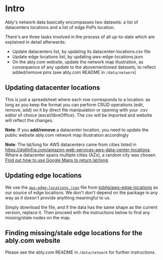 # Intro

Ably's network data basically encompasses two datasets: a list of datacenters locations and a list of edge PoPs location.

There's are three tasks involved in the process of all up-to-date which are explained in detail afterwards:

- Update datacenters list, by updating its datacenter-locations.csv file
- Update edge locations list, by updating aws-edge-locations.json
- On the ably.com website, update the network map illustration, as consequence of any update to the abovementioned datasets, to reflect added/remove pins (see ably.com README in `/data/network`)

## Updating datacenter locations

This is just a spreadsheet where each row corresponds to a location: as long as you keep the format you can perform CRUD operations (edit, remove, add) on it by direct file manipulation or opening with your .csv editor of choice (excel/libreOffice). The csv will be imported and website will reflect the changes.

**Note**: If you **add/remove** a datacenter location, you need to update the public website ably.com network map illustration accordingly

**Note**: The lat/long for AWS datacenters came from cities listed in https://dgtlinfra.com/amazon-web-services-aws-data-center-locations. Where a datacenter spans multiple cities (AZs), a random city was chosen. [Find out how to use Google Maps to return lat/long](https://support.google.com/maps/answer/18539?hl=en&co=GENIE.Platform%3DDesktop).

## Updating edge locations

We use the [`aws-edge-locations.json`](https://github.com/tobilg/aws-edge-locations/blob/master/dist/aws-edge-locations.json) file from [tobilg/aws-edge-locations](https://github.com/tobilg/aws-edge-locations) as our source of edge locations. We don't don't depend on the package in any way as it doesn't provide anything meaningful to us.

Simply download the file, and if the data has the same shape as the current version, replace it. Then proceed with the instructions below to find any missing/stale nodes on the map.

## Finding missing/stale edge locations for the ably.com website

Please see the ably.com README in `/data/network` for further instructions.
